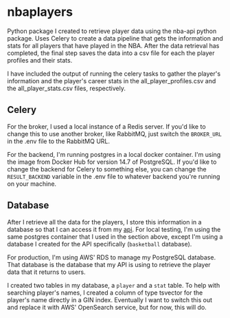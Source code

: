 # nbaplayers

Python package I created to retrieve player data using the nba-api python package. Uses Celery to create a data pipeline that gets the information and stats for all players that have played in the NBA. After the data retrieval has completed, the final step saves the data into a csv file for each the player profiles and their stats.

I have included the output of running the celery tasks to gather the player's information and the player's career stats in the all_player_profiles.csv and the all_player_stats.csv files, respectively. 

## Celery
For the broker, I used a local instance of a Redis server. If you'd like to change this to use another broker, like RabbitMQ, just switch the `BROKER_URL` in the .env file to the RabbitMQ URL. 

For the backend, I'm running postgres in a local docker container. I'm using the image from Docker Hub for version 14.7 of PostgreSQL. If you'd like to change the backend for Celery to something else, you can change the `RESULT_BACKEND` variable in the .env file to whatever backend you're running on your machine.

## Database
After I retrieve all the data for the players, I store this information in a database so that I can access it from my [api](https://github.com/rcuri/players-api). For local testing, I'm using the same postgres container that I used in the section above, except I'm using a database I created for the API specifically (`basketball` database).

For production, I'm using AWS' RDS to manage my PostgreSQL database. That database is the database that my API is using to retrieve the player data that it returns to users.

I created two tables in my database, a `player` and a `stat` table. To help with searching player's names, I created a column of type tsvector for the player's name directly in a GIN index. Eventually I want to switch this out and replace it with AWS' OpenSearch service, but for now, this will do. 


